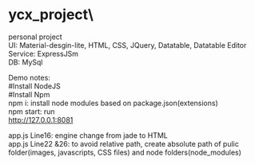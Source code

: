 # ycx_project\
personal project\
UI: Material-desgin-lite, HTML, CSS, JQuery, Datatable, Datatable Editor\
Service: ExpressJSm\
DB: MySql

Demo notes:\
#Install NodeJS\
#Install Npm\
npm i: install node modules based on package.json(extensions)\
npm start: run\
http://127.0.0.1:8081

app.js Line16: engine change from jade to HTML\
app.js Line22 &26: to avoid relative path, create absolute path of pulic folder(images, javascripts, CSS files) and node folders(node_modules)